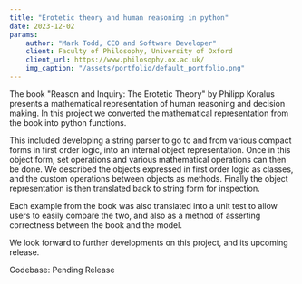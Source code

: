```yaml
---
title: "Erotetic theory and human reasoning in python"
date: 2023-12-02
params:
    author: "Mark Todd, CEO and Software Developer"
    client: Faculty of Philosophy, University of Oxford
    client_url: https://www.philosophy.ox.ac.uk/
    img_caption: "/assets/portfolio/default_portfolio.png"
---
```


The book "Reason and Inquiry: The Erotetic Theory" by Philipp Koralus presents a mathematical representation of human reasoning and decision making. In this project we converted the mathematical representation from the book into python functions.

This included developing a string parser to go to and from various compact forms in first order logic, into an internal object representation. Once in this object form, set operations and various mathematical operations can then be done. We described the objects expressed in first order logic as classes, and the custom operations between objects as methods. Finally the object representation is then translated back to string form for inspection.

Each example from the book was also translated into a unit test to allow users to easily compare the two, and also as a method of asserting correctness between the book and the model.

We look forward to further developments on this project, and its upcoming release.

Codebase: Pending Release
